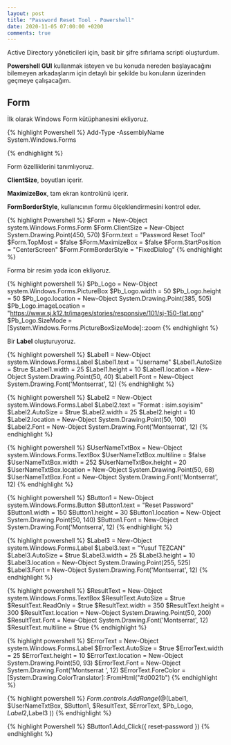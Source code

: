 ```yaml
---
layout: post
title: "Password Reset Tool - Powershell"
date: 2020-11-05 07:00:00 +0200
comments: true
---
```


Active Directory yöneticileri için, basit bir şifre sıfırlama scripti oluşturdum.

**Powershell GUI** kullanmak isteyen ve bu konuda nereden başlayacağını bilemeyen arkadaşlarım için detaylı bir şekilde bu konuların üzerinden geçmeye çalışacağım.

## Form

İlk olarak Windows Form kütüphanesini ekliyoruz. 

{% highlight Powershell %}
Add-Type -AssemblyName System.Windows.Forms

[System.Windows.Forms.Application]::EnableVisualStyles()
{% endhighlight %}



Form özelliklerini tanımlıyoruz.

**ClientSize**, boyutları içerir.

**MaximizeBox**, tam ekran kontrolünü içerir.

**FormBorderStyle**, kullanıcının formu ölçeklendirmesini kontrol eder.

{% highlight Powershell %}
$Form = New-Object system.Windows.Forms.Form
$Form.ClientSize = New-Object System.Drawing.Point(450, 570)
$Form.text = "Password Reset Tool"
$Form.TopMost = $false
$Form.MaximizeBox = $false
$Form.StartPosition = "CenterScreen"
$Form.FormBorderStyle = "FixedDialog"
{% endhighlight %}



Forma bir resim yada icon ekliyoruz.

{% highlight powershell %}
$Pb_Logo = New-Object system.Windows.Forms.PictureBox
$Pb_Logo.width = 50
$Pb_Logo.height = 50
$Pb_Logo.location = New-Object System.Drawing.Point(385, 505)  
$Pb_Logo.imageLocation = "https://www.sj.k12.tr/images/stories/responsive/101/sj-150-flat.png"
$Pb_Logo.SizeMode = [System.Windows.Forms.PictureBoxSizeMode]::zoom
{% endhighlight %}



Bir **Label** oluşturuyoruz.

{% highlight powershell %}
$Label1 = New-Object system.Windows.Forms.Label
$Label1.text = "Username"
$Label1.AutoSize = $true
$Label1.width = 25
$Label1.height = 10
$Label1.location = New-Object System.Drawing.Point(50, 40)
$Label1.Font = New-Object System.Drawing.Font('Montserrat', 12)
{% endhighlight %}

{% highlight powershell %}
$Label2 = New-Object system.Windows.Forms.Label
$Label2.text = "Format : isim.soyisim"
$Label2.AutoSize = $true
$Label2.width = 25
$Label2.height = 10
$Label2.location = New-Object System.Drawing.Point(50, 100)
$Label2.Font = New-Object System.Drawing.Font('Montserrat', 12)
{% endhighlight %}

{% highlight powershell %}
$UserNameTxtBox = New-Object system.Windows.Forms.TextBox
$UserNameTxtBox.multiline = $false
$UserNameTxtBox.width = 252
$UserNameTxtBox.height = 20
$UserNameTxtBox.location = New-Object System.Drawing.Point(50, 68)
$UserNameTxtBox.Font = New-Object System.Drawing.Font('Montserrat', 12)
{% endhighlight %}

{% highlight powershell %}
$Button1 = New-Object system.Windows.Forms.Button
$Button1.text = "Reset Password"
$Button1.width = 150
$Button1.height = 30
$Button1.location = New-Object System.Drawing.Point(50, 140)
$Button1.Font = New-Object System.Drawing.Font('Montserra', 12)
{% endhighlight %}

{% highlight powershell %}
$Label3 = New-Object system.Windows.Forms.Label
$Label3.text = "Yusuf TEZCAN"
$Label3.AutoSize = $true
$Label3.width = 25
$Label3.height = 10
$Label3.location = New-Object System.Drawing.Point(255, 525)
$Label3.Font = New-Object System.Drawing.Font('Montserrat', 12)
{% endhighlight %}

{% highlight powershell %}
$ResultText = New-Object system.Windows.Forms.TextBox
$ResultText.AutoSize = $true
$ResultText.ReadOnly = $true
$ResultText.width = 350
$ResultText.height = 300
$ResultText.location = New-Object System.Drawing.Point(50, 200)
$ResultText.Font = New-Object System.Drawing.Font('Montserrat', 12)
$ResultText.multiline = $true
{% endhighlight %}

{% highlight powershell %}
$ErrorText = New-Object system.Windows.Forms.Label
$ErrorText.AutoSize = $true
$ErrorText.width = 25
$ErrorText.height = 10
$ErrorText.location = New-Object System.Drawing.Point(50, 93)
$ErrorText.Font = New-Object System.Drawing.Font('Montserrat ', 12)
$ErrorText.ForeColor = [System.Drawing.ColorTranslator]::FromHtml("#d0021b")
{% endhighlight %}

{% highlight powershell %}
$Form.controls.AddRange(@($Label1, $UserNameTxtBox, $Button1, $ResultText, $ErrorText, $Pb_Logo, $Label2,$Label3 ))
{% endhighlight %}

{% highlight Powershell %}
$Button1.Add_Click({ reset-password })
{% endhighlight %}